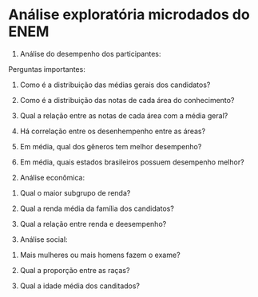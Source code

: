 # Análise exploratória microdados do ENEM

1. Análise do desempenho dos participantes:

Perguntas importantes:

1) Como é a distribuição das médias gerais dos candidatos?

2) Como é a distribuição das notas de cada área do conhecimento?

3) Qual a relação entre as notas de cada área com a média geral? 

4) Há correlação entre os desenhempenho entre as áreas?

5) Em média, qual dos gêneros tem melhor desempenho?

6) Em média, quais estados brasileiros possuem desempenho melhor?


2. Análise econômica:

1) Qual o maior subgrupo de renda?

2) Qual a renda média da família dos candidatos?

3) Qual a relação entre renda e deesempenho?



3. Análise social:

1) Mais mulheres ou mais homens fazem o exame?

2) Qual a proporção entre as raças?

3) Qual a idade média dos canditados?


